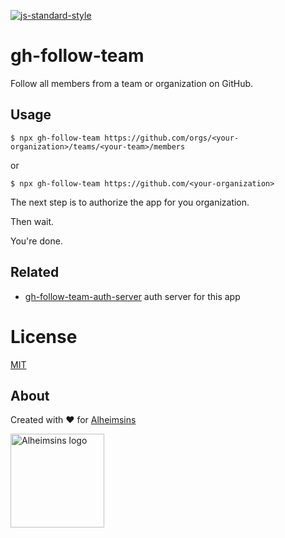 [![js-standard-style](https://img.shields.io/badge/code%20style-standard-brightgreen.svg?style=flat)](https://github.com/feross/standard)

# gh-follow-team

Follow all members from a team or organization on GitHub.

## Usage

```
$ npx gh-follow-team https://github.com/orgs/<your-organization>/teams/<your-team>/members
```

or

```
$ npx gh-follow-team https://github.com/<your-organization>
```

The next step is to authorize the app for you organization.

Then wait.

You're done.

## Related

- [gh-follow-team-auth-server](https://github.com/Alheimsins/gh-follow-team-auth-server) auth server for this app

# License

[MIT](LICENSE)

## About

Created with ❤ for [Alheimsins](https://alheimsins.net)

<img src="https://image.ibb.co/dPH08G/logo_black.png" alt="Alheimsins logo" height="150px" width="150px" />